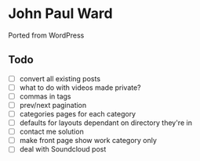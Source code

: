 # John Paul Ward

Ported from WordPress

## Todo

- [ ] convert all existing posts
- [ ] what to do with videos made private?
- [ ] commas in tags
- [ ] prev/next pagination
- [ ] categories pages for each category
- [ ] defaults for layouts dependant on directory they're in
- [ ] contact me solution
- [ ] make front page show work category only
- [ ] deal with Soundcloud post